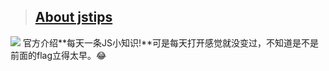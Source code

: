 > ## [About jstips](http://www.jstips.co/)
![](http://www.jstips.co/assets/images/jstips-animation.gif)
官方介绍**每天一条JS小知识!**可是每天打开感觉就没变过，不知道是不是前面的flag立得太早。😂
